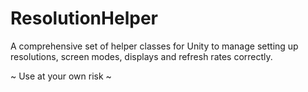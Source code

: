 # ResolutionHelper
A comprehensive set of helper classes for Unity to manage setting up resolutions, screen modes, displays and refresh rates correctly.

~ Use at your own risk ~
